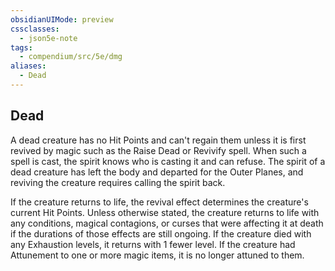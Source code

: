 ```yaml
---
obsidianUIMode: preview
cssclasses:
  - json5e-note
tags:
  - compendium/src/5e/dmg
aliases:
  - Dead
---
```

## Dead

A dead creature has no Hit Points and can't regain them unless it is first revived by magic such as the Raise Dead or Revivify spell. When such a spell is cast, the spirit knows who is casting it and can refuse. The spirit of a dead creature has left the body and departed for the Outer Planes, and reviving the creature requires calling the spirit back.

If the creature returns to life, the revival effect determines the creature's current Hit Points. Unless otherwise stated, the creature returns to life with any conditions, magical contagions, or curses that were affecting it at death if the durations of those effects are still ongoing. If the creature died with any Exhaustion levels, it returns with 1 fewer level. If the creature had Attunement to one or more magic items, it is no longer attuned to them.